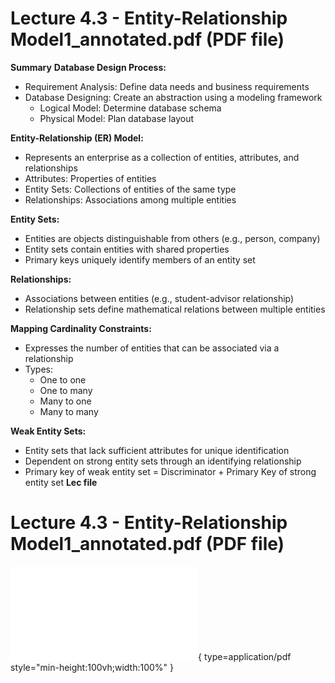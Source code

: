 # Lecture 4.3 - Entity-Relationship Model1_annotated.pdf (PDF file)
**Summary**
**Database Design Process:**

* Requirement Analysis: Define data needs and business requirements
* Database Designing: Create an abstraction using a modeling framework
    * Logical Model: Determine database schema
    * Physical Model: Plan database layout

**Entity-Relationship (ER) Model:**

* Represents an enterprise as a collection of entities, attributes, and relationships
* Attributes: Properties of entities
* Entity Sets: Collections of entities of the same type
* Relationships: Associations among multiple entities

**Entity Sets:**

* Entities are objects distinguishable from others (e.g., person, company)
* Entity sets contain entities with shared properties
* Primary keys uniquely identify members of an entity set

**Relationships:**

* Associations between entities (e.g., student-advisor relationship)
* Relationship sets define mathematical relations between multiple entities

**Mapping Cardinality Constraints:**

* Expresses the number of entities that can be associated via a relationship
* Types:
    * One to one
    * One to many
    * Many to one
    * Many to many

**Weak Entity Sets:**

* Entity sets that lack sufficient attributes for unique identification
* Dependent on strong entity sets through an identifying relationship
* Primary key of weak entity set = Discriminator + Primary Key of strong entity set
**Lec file**
# Lecture 4.3 - Entity-Relationship Model1_annotated.pdf (PDF file)
![Alt text](<./Lecture 4.3 - Entity-Relationship Model1_annotated.pdf>){ type=application/pdf style="min-height:100vh;width:100%" }